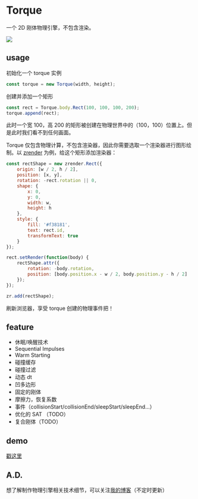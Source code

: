 # Torque

一个 2D 刚体物理引擎，不包含渲染。

![](https://github.com/phenomLi/Torque/raw/master/images/GIF.gif)

## usage
初始化一个 torque 实例
```javascript
const torque = new Torque(width, height);
```

创建并添加一个矩形
```javascript
const rect = Torque.body.Rect(100, 100, 100, 200);      
torque.append(rect);
```
此时一个宽 100，高 200 的矩形被创建在物理世界中的（100，100）位置上。但是此时我们看不到任何画面。

Torque 仅包含物理计算，不包含渲染器，因此你需要选取一个渲染器进行图形绘制。以 [zrender](https://ecomfe.github.io/zrender-doc/public/) 为例，给这个矩形添加渲染器：
```javascript
const rectShape = new zrender.Rect({
    origin: [w / 2, h / 2],
    position: [x, y],
    rotation: -rect.rotation || 0,
    shape: {
        x: 0,
        y: 0,
        width: w,
        height: h
    },
    style: {
        fill: '#f38181',
        text: rect.id,
        transformText: true
    }
});

rect.setRender(function(body) {
    rectShape.attr({
        rotation: -body.rotation,
        position: [body.position.x - w / 2, body.position.y - h / 2]
    });
});

zr.add(rectShape);
```
刷新浏览器，享受 torque 创建的物理事件把！


## feature
- 休眠/唤醒技术
- Sequential Impulses
- Warm Starting
- 碰撞缓存
- 碰撞过滤
- 动态 dt
- 凹多边形
- 固定的刚体
- 摩擦力，恢复系数
- 事件（collisionStart/collisionEnd/sleepStart/sleepEnd...）
- 优化的 SAT （TODO）
- 复合刚体（TODO） 

## demo
[戳这里](https://phenomli.github.io/Torque/)

## A.D.
想了解制作物理引擎相关技术细节，可以关注[我的博客](https://github.com/phenomLi/Blog)（不定时更新）